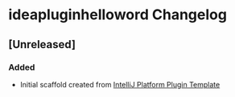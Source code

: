 <!-- Keep a Changelog guide -> https://keepachangelog.com -->

# ideapluginhelloword Changelog

## [Unreleased]
### Added
- Initial scaffold created from [IntelliJ Platform Plugin Template](https://github.com/JetBrains/intellij-platform-plugin-template)
